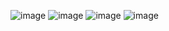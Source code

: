 ![image](https://github.com/user-attachments/assets/57e3b54c-a32d-40ff-af9c-33dc7c25b846)
![image](https://github.com/user-attachments/assets/e05b493f-58d4-4611-8776-635dda3c0d05)
![image](https://github.com/user-attachments/assets/7bb294ee-a567-45df-955e-5d1b4da4ea44)
![image](https://github.com/user-attachments/assets/c9aebd85-9a8c-4c7f-8c8b-29011449122c)

